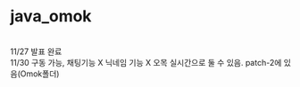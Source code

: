 # java_omok
<br> 11/27 발표 완료
<br>11/30 구동 가능, 채팅기능 X 닉네임 기능 X  오목 실시간으로 둘 수 있음. patch-2에 있음(Omok폴더)

